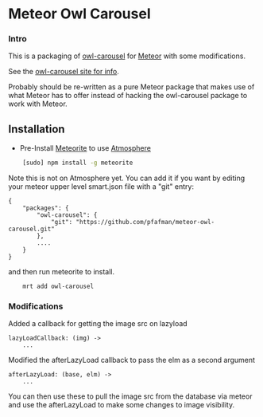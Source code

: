 Meteor Owl Carousel
===================

### Intro
This is a packaging of [owl-carousel](https://github.com/OwlFonk/OwlCarousel) for [Meteor](http://http://www.meteor.com) with some modifications.  

See the [owl-carousel site for info](http://owlgraphic.com/owlcarousel/).

Probably should be re-written as a pure Meteor package that makes use of what Meteor has to offer instead of hacking the owl-carousel package to work with Meteor.

## Installation

* Pre-Install [Meteorite](https://github.com/oortcloud/meteorite) to use [Atmosphere](https://atmosphere.meteor.com)

```sh
	[sudo] npm install -g meteorite
```

Note this is not on Atmosphere yet.  You can add it if you want by editing your meteor upper level smart.json file with a "git" entry:

```
{
	"packages": {
    	"owl-carousel": {
        	"git": "https://github.com/pfafman/meteor-owl-carousel.git"
    	},
    	....
   	}
}
```
and then run meteorite to install.

```
	mrt add owl-carousel
```

### Modifications

Added a callback for getting the image src on lazyload

	lazyLoadCallback: (img) ->
        ...

Modified the afterLazyLoad callback to pass the elm as a second argument



	afterLazyLoad: (base, elm) ->
		...
	
You can then use these to pull the image src from the database via meteor and use the afterLazyLoad to make some changes to image visibility.	

